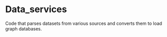 # Data_services
Code that parses datasets from various sources and converts them to load graph databases.
